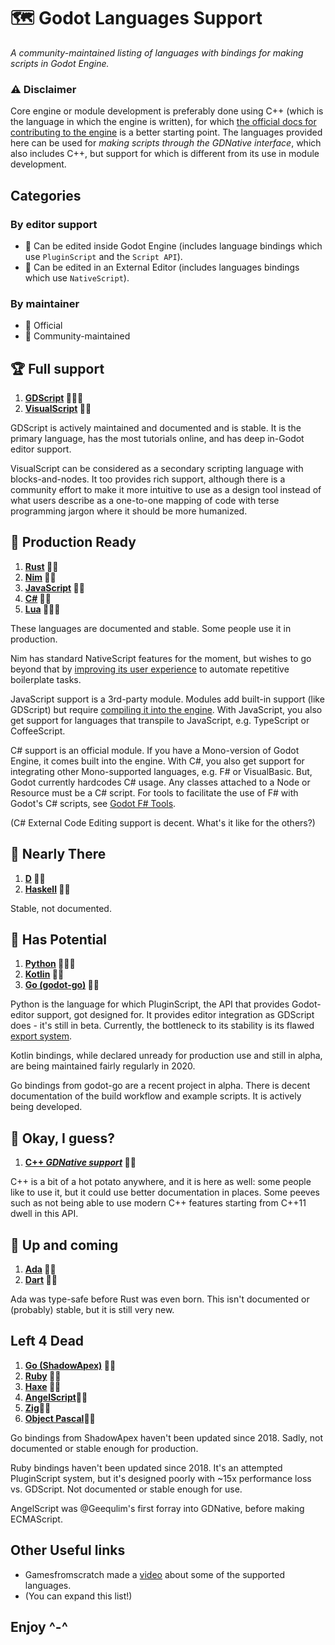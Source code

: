 # 🗺 Godot Languages Support

*A community-maintained listing of languages with bindings for making scripts in Godot Engine.*

### ⚠ Disclaimer

Core engine or module development is preferably done using C++ (which is the language in which the engine is written), for which [the official docs for contributing to the engine](https://docs.godotengine.org/en/stable/community/contributing/index.html) is a better starting point.
The languages provided here can be used for *making scripts through the GDNative interface*, which also includes C++, but support for which is different from its use in module development.


## Categories

### By editor support
- 🧬 Can be edited inside Godot Engine (includes language bindings which use `PluginScript` and the `Script API`).
- 🔌 Can be edited in an External Editor (includes languages bindings which use `NativeScript`).

### By maintainer
- 💍 Official
- 👥 Community-maintained


## 🏆 Full support
1. **[GDScript](https://docs.godotengine.org/en/stable/getting_started/scripting/gdscript/index.html) 💍🧬🔌**
1. **[VisualScript](https://docs.godotengine.org/en/stable/getting_started/scripting/visual_script/index.html) 💍🧬**

  GDScript is actively maintained and documented and is stable. It is the primary language, has the most tutorials online, and has deep in-Godot editor support.

  VisualScript can be considered as a secondary scripting language with blocks-and-nodes. It too provides rich support, although there is a community effort to make it more intuitive to use as a design tool instead of what users describe as a one-to-one mapping of code with terse programming jargon where it should be more humanized.

## 🥇 Production Ready
1. **[Rust](https://github.com/godot-rust/godot-rust) 👥🔌**
1. **[Nim](https://github.com/pragmagic/godot-nim) 👥🔌**
1. **[JavaScript](https://github.com/GodotExplorer/ECMAScript) 👥🔌**
1. **[C#](https://docs.godotengine.org/en/stable/getting_started/scripting/c_sharp/index.html) 💍🔌**
1. **[Lua](https://github.com/perbone/luascript) 👥🧬🔌**

  These languages are documented and stable. Some people use it in production.

  Nim has standard NativeScript features for the moment, but wishes to go beyond that by [improving its user experience](https://github.com/pragmagic/godot-nim/issues/66) to automate repetitive boilerplate tasks.

  JavaScript support is a 3rd-party module. Modules add built-in support (like GDScript) but require [compiling it into the engine](https://docs.godotengine.org/en/stable/development/cpp/custom_modules_in_cpp.html).
  With JavaScript, you also get support for languages that transpile to JavaScript, e.g. TypeScript or CoffeeScript.

  C# support is an official module. If you have a Mono-version of Godot Engine, it comes built into the engine.
  With C#, you also get support for integrating other Mono-supported languages, e.g. F# or VisualBasic. But, Godot currently hardcodes C# usage. Any classes attached to a Node or Resource must be a C# script.
  For tools to facilitate the use of F# with Godot's C# scripts, see [Godot F# Tools](https://github.com/willnationsdev/godot-fsharp-tools).

  (C# External Code Editing support is decent. What's it like for the others?)

## 🥈 Nearly There
1. **[D](https://github.com/godot-d/godot-d) 👥🔌**
2. **[Haskell](https://hackage.haskell.org/package/godot-haskell) 👥🔌**

  Stable, not documented.

## 🥉 Has Potential
1. **[Python](https://github.com/touilleMan/godot-python) 👥🧬🔌**  
1. **[Kotlin](https://github.com/utopia-rise/godot-kotlin) 👥🔌**
1. **[Go (godot-go)](https://github.com/godot-go/godot-go/) 👥🔌**

  Python is the language for which PluginScript, the API that provides Godot-editor support, got designed for. It provides editor integration as GDScript does - it's still in beta. Currently, the bottleneck to its stability is its flawed [export system](https://github.com/touilleMan/godot-python/issues/146).

  Kotlin bindings, while declared unready for production use and still in alpha, are being maintained fairly regularly in 2020.

  Go bindings from godot-go are a recent project in alpha. There is decent documentation of the build workflow and example scripts. It is actively being developed.

## 🏅 Okay, I guess?
1. **[C++ *GDNative support*](https://github.com/godotengine/godot-cpp) 💍🔌**

  C++ is a bit of a hot potato anywhere, and it is here as well: some people like to use it, but it could use better documentation in places. Some peeves such as not being able to use modern C++ features starting from C++11 dwell in this API.

## 🐣 Up and coming
1. **[Ada](https://github.com/MichaelAllenHardeman/gdnative_ada) 👥🔌**
1. **[Dart](https://github.com/mahdisml/DartGodot) 👥🔌**

  Ada was type-safe before Rust was even born.
  This isn't documented or (probably) stable, but it is still very new.

## Left 4 Dead
1. **[Go (ShadowApex)](https://github.com/ShadowApex/godot-go) 👥🔌**
1. **[Ruby](https://github.com/onyxblade/godot-ruby) 👥🔌**
1. **[Haxe](https://github.com/mrcdk/godot-haxe) 👥🔌**
1. **[AngelScript](https://github.com/Geequlim/AngelScript)👥🔌**
1. **[Zig](https://github.com/outrera/godot-zig)👥🔌**
1. **[Object Pascal](https://github.com/BenediktMagnus/godot-object-pascal)👥🔌**

  Go bindings from ShadowApex haven't been updated since 2018.
  Sadly, not documented or stable enough for production.
  
  Ruby bindings haven't been updated since 2018.
  It's an attempted PluginScript system, but it's designed poorly with ~15x performance loss vs. GDScript.
  Not documented or stable enough for use.

  AngelScript was @Geequlim's first forray into GDNative, before making ECMAScript.

## Other Useful links

- Gamesfromscratch made a [video](https://youtu.be/VqcMlS-IJl4) about some of the supported languages.
- (You can expand this list!)

## Enjoy ^-^
